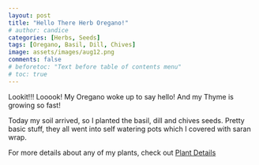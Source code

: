 ```yaml
---
layout: post
title: "Hello There Herb Oregano!"
# author: candice
categories: [Herbs, Seeds]
tags: [Oregano, Basil, Dill, Chives]
image: assets/images/aug12.png
comments: false
# beforetoc: "Text before table of contents menu"
# toc: true
---
```


Lookit!!! Looook! My Oregano woke up to say hello! And my Thyme is growing so fast!

Today my soil arrived, so I planted the basil, dill and chives seeds. Pretty basic stuff, they all went into self watering pots which I covered with saran wrap.

For more details about any of my plants, check out [Plant Details](../details)
